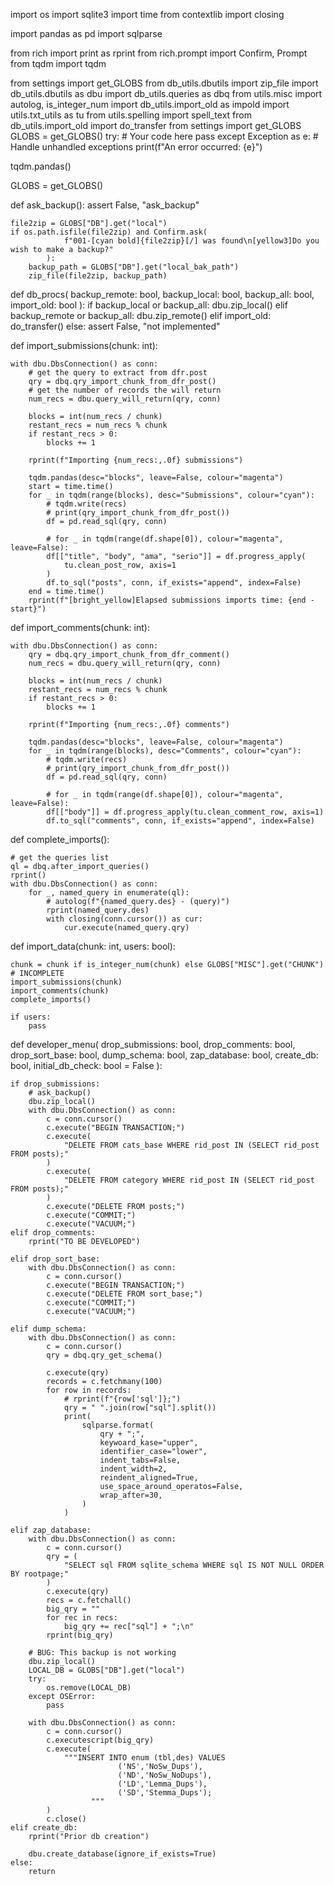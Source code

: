 
import os
import sqlite3
import time
from contextlib import closing

import pandas as pd
import sqlparse

from rich import print as rprint
from rich.prompt import Confirm, Prompt
from tqdm import tqdm

from settings import get_GLOBS
from db_utils.dbutils import zip_file
import db_utils.dbutils as dbu
import db_utils.queries as dbq
from utils.misc import autolog, is_integer_num
import db_utils.import_old as impold
import utils.txt_utils as tu
from utils.spelling import spell_text
from db_utils.import_old import do_transfer
from settings import get_GLOBS
GLOBS = get_GLOBS()
try:
    # Your code here
    pass
except Exception as e:
    # Handle unhandled exceptions
    print(f"An error occurred: {e}")


tqdm.pandas()

GLOBS = get_GLOBS()

def ask_backup():
    assert False, "ask_backup"

    file2zip = GLOBS["DB"].get("local")
    if os.path.isfile(file2zip) and Confirm.ask(
                f"001-[cyan bold]{file2zip}[/] was found\n[yellow3]Do you wish to make a backup?"
            ):
        backup_path = GLOBS["DB"].get("local_bak_path")
        zip_file(file2zip, backup_path)


def db_procs(
    backup_remote: bool, backup_local: bool, backup_all: bool,  import_old: bool
):
    if backup_local or backup_all:
        dbu.zip_local()
    elif backup_remote or backup_all:
        dbu.zip_remote()
    elif import_old:
        do_transfer()
    else:
        assert False, "not implemented"


def import_submissions(chunk: int):

    with dbu.DbsConnection() as conn:
        # get the query to extract from dfr.post
        qry = dbq.qry_import_chunk_from_dfr_post()
        # get the number of records the will return
        num_recs = dbu.query_will_return(qry, conn)

        blocks = int(num_recs / chunk)
        restant_recs = num_recs % chunk
        if restant_recs > 0:
            blocks += 1

        rprint(f"Importing {num_recs:,.0f} submissions")

        tqdm.pandas(desc="blocks", leave=False, colour="magenta")
        start = time.time()
        for _ in tqdm(range(blocks), desc="Submissions", colour="cyan"):
            # tqdm.write(recs)
            # print(qry_import_chunk_from_dfr_post())
            df = pd.read_sql(qry, conn)

            # for _ in tqdm(range(df.shape[0]), colour="magenta", leave=False):
            df[["title", "body", "ama", "serio"]] = df.progress_apply(
                tu.clean_post_row, axis=1
            )
            df.to_sql("posts", conn, if_exists="append", index=False)
        end = time.time()
        rprint(f"[bright_yellow]Elapsed submissions imports time: {end - start}")


def import_comments(chunk: int):

    with dbu.DbsConnection() as conn:
        qry = dbq.qry_import_chunk_from_dfr_comment()
        num_recs = dbu.query_will_return(qry, conn)

        blocks = int(num_recs / chunk)
        restant_recs = num_recs % chunk
        if restant_recs > 0:
            blocks += 1

        rprint(f"Importing {num_recs:,.0f} comments")

        tqdm.pandas(desc="blocks", leave=False, colour="magenta")
        for _ in tqdm(range(blocks), desc="Comments", colour="cyan"):
            # tqdm.write(recs)
            # print(qry_import_chunk_from_dfr_post())
            df = pd.read_sql(qry, conn)

            # for _ in tqdm(range(df.shape[0]), colour="magenta", leave=False):
            df[["body"]] = df.progress_apply(tu.clean_comment_row, axis=1)
            df.to_sql("comments", conn, if_exists="append", index=False)


def complete_imports():

    # get the queries list
    ql = dbq.after_import_queries()
    rprint()
    with dbu.DbsConnection() as conn:
        for _, named_query in enumerate(ql):
            # autolog(f"{named_query.des} - (query)")
            rprint(named_query.des)
            with closing(conn.cursor()) as cur:
                cur.execute(named_query.qry)


def import_data(chunk: int, users: bool):

    chunk = chunk if is_integer_num(chunk) else GLOBS["MISC"].get("CHUNK")
    # INCOMPLETE
    import_submissions(chunk)
    import_comments(chunk)
    complete_imports()

    if users:
        pass


def developer_menu(
    drop_submissions: bool,
    drop_comments: bool,
    drop_sort_base: bool,
    dump_schema: bool,
    zap_database: bool,
    create_db: bool,
    initial_db_check: bool = False
):

    if drop_submissions:
        # ask_backup()
        dbu.zip_local()
        with dbu.DbsConnection() as conn:
            c = conn.cursor()
            c.execute("BEGIN TRANSACTION;")
            c.execute(
                "DELETE FROM cats_base WHERE rid_post IN (SELECT rid_post FROM posts);"
            )
            c.execute(
                "DELETE FROM category WHERE rid_post IN (SELECT rid_post FROM posts);"
            )
            c.execute("DELETE FROM posts;")
            c.execute("COMMIT;")
            c.execute("VACUUM;")
    elif drop_comments:
        rprint("TO BE DEVELOPED")

    elif drop_sort_base:
        with dbu.DbsConnection() as conn:
            c = conn.cursor()
            c.execute("BEGIN TRANSACTION;")
            c.execute("DELETE FROM sort_base;")
            c.execute("COMMIT;")
            c.execute("VACUUM;")

    elif dump_schema:
        with dbu.DbsConnection() as conn:
            c = conn.cursor()
            qry = dbq.qry_get_schema()

            c.execute(qry)
            records = c.fetchmany(100)
            for row in records:
                # rprint(f"{row['sql']};")
                qry = " ".join(row["sql"].split())
                print(
                    sqlparse.format(
                        qry + ";",
                        keywoard_kase="upper",
                        identifier_case="lower",
                        indent_tabs=False,
                        indent_width=2,
                        reindent_aligned=True,
                        use_space_around_operatos=False,
                        wrap_after=30,
                    )
                )

    elif zap_database:
        with dbu.DbsConnection() as conn:
            c = conn.cursor()
            qry = (
                "SELECT sql FROM sqlite_schema WHERE sql IS NOT NULL ORDER BY rootpage;"
            )
            c.execute(qry)
            recs = c.fetchall()
            big_qry = ""
            for rec in recs:
                big_qry += rec["sql"] + ";\n"
            rprint(big_qry)

        # BUG: This backup is not working
        dbu.zip_local()
        LOCAL_DB = GLOBS["DB"].get("local")
        try:
            os.remove(LOCAL_DB)
        except OSError:
            pass

        with dbu.DbsConnection() as conn:
            c = conn.cursor()
            c.executescript(big_qry)
            c.execute(
                """INSERT INTO enum (tbl,des) VALUES
                            ('NS','NoSw_Dups'),
                            ('ND','NoSw_NoDups'),
                            ('LD','Lemma_Dups'),
                            ('SD','Stemma_Dups');
                      """
            )
            c.close()
    elif create_db:
        rprint("Prior db creation")

        dbu.create_database(ignore_if_exists=True)
    else:
        return

